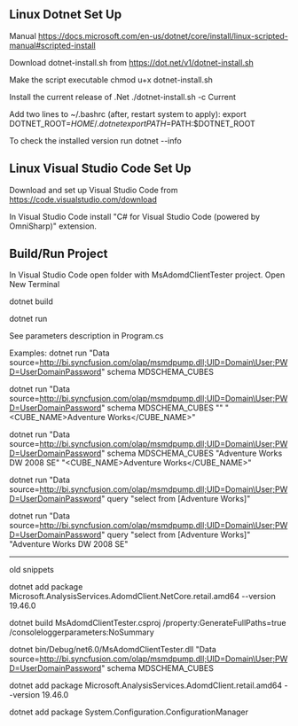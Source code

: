 ## Linux Dotnet Set Up

Manual
https://docs.microsoft.com/en-us/dotnet/core/install/linux-scripted-manual#scripted-install

Download dotnet-install.sh from
https://dot.net/v1/dotnet-install.sh

Make the script executable
chmod u+x dotnet-install.sh

Install the current release of .Net
./dotnet-install.sh -c Current 

Add two lines to ~/.bashrc (after, restart system to apply):
export DOTNET_ROOT=$HOME/.dotnet
export PATH=$PATH:$DOTNET_ROOT

To check the installed version run
dotnet --info

## Linux Visual Studio Code Set Up

Download and set up Visual Studio Code from 
https://code.visualstudio.com/download

In Visual Studio Code install "C# for Visual Studio Code (powered by OmniSharp)" extension.

## Build/Run Project
In Visual Studio Code open folder with MsAdomdClientTester project.
Open New Terminal

dotnet build

dotnet run

See parameters description in Program.cs

Examples:
dotnet run "Data source=http://bi.syncfusion.com/olap/msmdpump.dll;UID=Domain\User;PWD=UserDomainPassword" schema MDSCHEMA_CUBES

dotnet run "Data source=http://bi.syncfusion.com/olap/msmdpump.dll;UID=Domain\User;PWD=UserDomainPassword" schema MDSCHEMA_CUBES "" "<Restrictions><RestrictionList><CUBE_NAME>Adventure Works</CUBE_NAME></RestrictionList></Restrictions>"

dotnet run "Data source=http://bi.syncfusion.com/olap/msmdpump.dll;UID=Domain\User;PWD=UserDomainPassword" schema MDSCHEMA_CUBES "<Properties><PropertyList><Catalog>Adventure Works DW 2008 SE</Catalog></PropertyList></Properties>" "<Restrictions><RestrictionList><CUBE_NAME>Adventure Works</CUBE_NAME></RestrictionList></Restrictions>"

dotnet run "Data source=http://bi.syncfusion.com/olap/msmdpump.dll;UID=Domain\User;PWD=UserDomainPassword"  query "select from [Adventure Works]"

dotnet run "Data source=http://bi.syncfusion.com/olap/msmdpump.dll;UID=Domain\User;PWD=UserDomainPassword"  query "select from [Adventure Works]" "<Properties><PropertyList><Catalog>Adventure Works DW 2008 SE</Catalog></PropertyList></Properties>"


-----
old snippets

dotnet add package Microsoft.AnalysisServices.AdomdClient.NetCore.retail.amd64 --version 19.46.0

dotnet build MsAdomdClientTester.csproj /property:GenerateFullPaths=true /consoleloggerparameters:NoSummary

dotnet bin/Debug/net6.0/MsAdomdClientTester.dll "Data source=http://bi.syncfusion.com/olap/msmdpump.dll;UID=Domain\User;PWD=UserDomainPassword" schema MDSCHEMA_CUBES

dotnet add package Microsoft.AnalysisServices.AdomdClient.retail.amd64 --version 19.46.0

dotnet add package System.Configuration.ConfigurationManager
